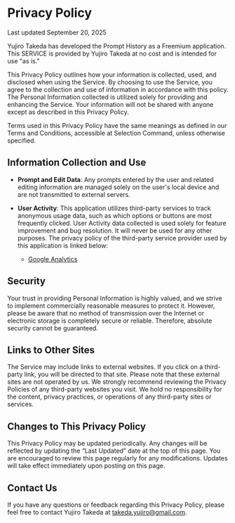 # Privacy Policy

Last updated September 20, 2025

Yujiro Takeda has developed the Prompt History as a Freemium application. This SERVICE is provided by Yujiro Takeda at no cost and is intended for use "as is."

This Privacy Policy outlines how your information is collected, used, and disclosed when using the Service. By choosing to use the Service, you agree to the collection and use of information in accordance with this policy. The Personal Information collected is utilized solely for providing and enhancing the Service. Your information will not be shared with anyone except as described in this Privacy Policy.

Terms used in this Privacy Policy have the same meanings as defined in our Terms and Conditions, accessible at Selection Command, unless otherwise specified.

## Information Collection and Use

- **Prompt and Edit Data**: Any prompts entered by the user and related editing information are managed solely on the user's local device and are not transmitted to external servers.

- **User Activity**: This application utilizes third-party services to track anonymous usage data, such as which options or buttons are most frequently clicked. User Activity data collected is used solely for feature improvement and bug resolution. It will never be used for any other purposes.
  The privacy policy of the third-party service provider used by this application is linked below:

  - [Google Analytics](https://marketingplatform.google.com/about/analytics/terms/us/)

## Security

Your trust in providing Personal Information is highly valued, and we strive to implement commercially reasonable measures to protect it. However, please be aware that no method of transmission over the Internet or electronic storage is completely secure or reliable. Therefore, absolute security cannot be guaranteed.

## Links to Other Sites

The Service may include links to external websites. If you click on a third-party link, you will be directed to that site. Please note that these external sites are not operated by us. We strongly recommend reviewing the Privacy Policies of any third-party websites you visit. We hold no responsibility for the content, privacy practices, or operations of any third-party sites or services.

## Changes to This Privacy Policy

This Privacy Policy may be updated periodically. Any changes will be reflected by updating the “Last Updated” date at the top of this page. You are encouraged to review this page regularly for any modifications. Updates will take effect immediately upon posting on this page.

## Contact Us

If you have any questions or feedback regarding this Privacy Policy, please feel free to contact Yujiro Takeda at [takeda.yujiro@gmail.com](mailto:takeda.yujiro@gmail.com).
